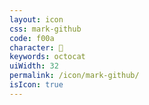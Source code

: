 ```yaml
---
layout: icon
css: mark-github
code: f00a
character: 
keywords: octocat
uiWidth: 32
permalink: /icon/mark-github/
isIcon: true
---
```

